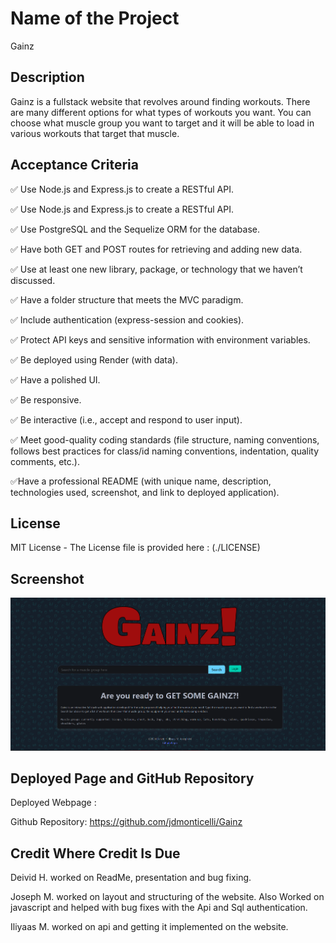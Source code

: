 # Name of the Project

Gainz

## Description
Gainz is a fullstack website that revolves around finding workouts. There are many different options for what types of workouts you want. You can choose what muscle group you want to target and it will be able to load in various workouts that target that muscle.
## Acceptance Criteria

✅ Use Node.js and Express.js to create a RESTful API.

✅ Use Node.js and Express.js to create a RESTful API.

✅ Use PostgreSQL and the Sequelize ORM for the database.

✅ Have both GET and POST routes for retrieving and adding new data.

✅ Use at least one new library, package, or technology that we haven’t discussed.

✅ Have a folder structure that meets the MVC paradigm.

✅ Include authentication (express-session and cookies).

✅ Protect API keys and sensitive information with environment variables.

✅ Be deployed using Render (with data).

✅ Have a polished UI.

✅ Be responsive.

✅ Be interactive (i.e., accept and respond to user input).

✅ Meet good-quality coding standards (file structure, naming conventions, follows best practices for class/id naming conventions, indentation, quality comments, etc.).

✅Have a professional README (with unique name, description, technologies used, screenshot, and link to deployed application).

## License

MIT License - The License file is provided here : (./LICENSE)

## Screenshot
![screenshot](public/assets/screenshot.png)

## Deployed Page and GitHub Repository

Deployed Webpage : 

Github Repository: https://github.com/jdmonticelli/Gainz


## Credit Where Credit Is Due

Deivid H. worked on ReadMe, presentation and bug fixing.

Joseph M. worked on layout and structuring of the website. Also Worked on javascript and helped with bug fixes with the Api and Sql authentication.

Iliyaas M. worked on api and getting it implemented on the website.

